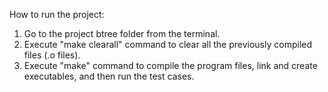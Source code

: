 How to run the project:
1. Go to the project btree folder from the terminal.
2. Execute "make clearall" command to clear all the previously compiled files (.o files).
3. Execute "make" command to compile the program files, link and create executables, and then run the test cases.
